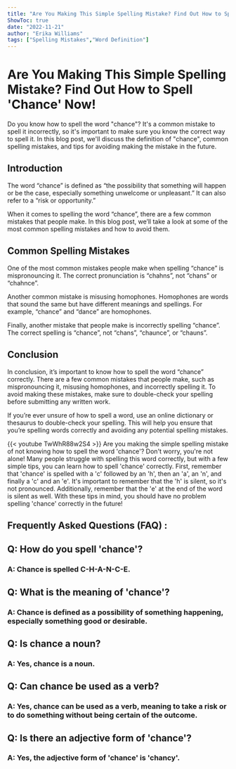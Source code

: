 ```yaml
---
title: "Are You Making This Simple Spelling Mistake? Find Out How to Spell 'Chance' Now!"
ShowToc: true 
date: "2022-11-21"
author: "Erika Williams" 
tags: ["Spelling Mistakes","Word Definition"]
---
```

# Are You Making This Simple Spelling Mistake? Find Out How to Spell 'Chance' Now!
Do you know how to spell the word "chance"? It's a common mistake to spell it incorrectly, so it's important to make sure you know the correct way to spell it. In this blog post, we'll discuss the definition of "chance", common spelling mistakes, and tips for avoiding making the mistake in the future. 

## Introduction 
The word “chance” is defined as “the possibility that something will happen or be the case, especially something unwelcome or unpleasant.” It can also refer to a “risk or opportunity.” 

When it comes to spelling the word “chance”, there are a few common mistakes that people make. In this blog post, we’ll take a look at some of the most common spelling mistakes and how to avoid them. 

## Common Spelling Mistakes 
One of the most common mistakes people make when spelling “chance” is mispronouncing it. The correct pronunciation is “chahns”, not “chans” or “chahnce”. 

Another common mistake is misusing homophones. Homophones are words that sound the same but have different meanings and spellings. For example, “chance” and “dance” are homophones. 

Finally, another mistake that people make is incorrectly spelling “chance”. The correct spelling is “chance”, not “chans”, “chaunce”, or “chauns”. 

## Conclusion 
In conclusion, it’s important to know how to spell the word “chance” correctly. There are a few common mistakes that people make, such as mispronouncing it, misusing homophones, and incorrectly spelling it. To avoid making these mistakes, make sure to double-check your spelling before submitting any written work. 

If you’re ever unsure of how to spell a word, use an online dictionary or thesaurus to double-check your spelling. This will help you ensure that you’re spelling words correctly and avoiding any potential spelling mistakes.

{{< youtube TwWhR88w2S4 >}} 
Are you making the simple spelling mistake of not knowing how to spell the word 'chance'? Don't worry, you're not alone! Many people struggle with spelling this word correctly, but with a few simple tips, you can learn how to spell 'chance' correctly. First, remember that 'chance' is spelled with a 'c' followed by an 'h', then an 'a', an 'n', and finally a 'c' and an 'e'. It's important to remember that the 'h' is silent, so it's not pronounced. Additionally, remember that the 'e' at the end of the word is silent as well. With these tips in mind, you should have no problem spelling 'chance' correctly in the future!

## Frequently Asked Questions (FAQ) :
<h2>Q: How do you spell 'chance'?</h2>

<h3>A: Chance is spelled C-H-A-N-C-E.</h3>

<h2>Q: What is the meaning of 'chance'?</h2>

<h3>A: Chance is defined as a possibility of something happening, especially something good or desirable.</h3>

<h2>Q: Is chance a noun?</h2>

<h3>A: Yes, chance is a noun.</h3>

<h2>Q: Can chance be used as a verb?</h2>

<h3>A: Yes, chance can be used as a verb, meaning to take a risk or to do something without being certain of the outcome.</h3>

<h2>Q: Is there an adjective form of 'chance'?</h2>

<h3>A: Yes, the adjective form of 'chance' is 'chancy'.</h3>





